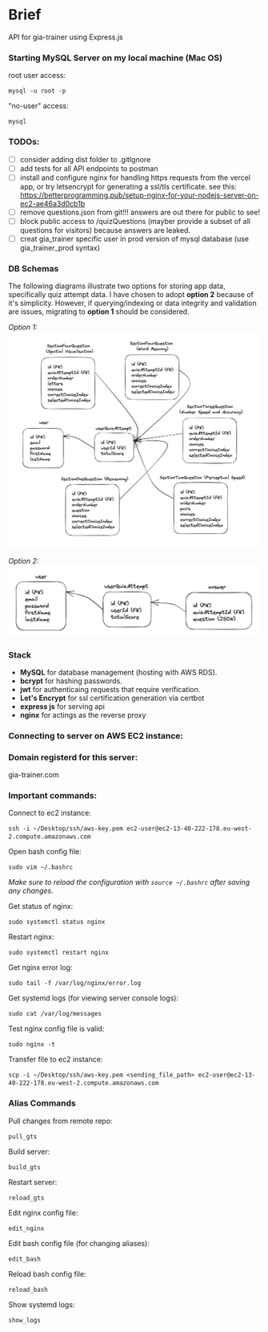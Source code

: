 # Brief

API for gia-trainer using Express.js

### Starting MySQL Server on my local machine (Mac OS)

root user access:

```
mysql -u root -p
```

"no-user" access:

```
mysql
```

### TODOs:

- [ ] consider adding dist folder to .gitIgnore
- [ ] add tests for all API endpoints to postman
- [ ] install and configure nginx for handling https requests from the vercel app, or try letsencrypt for generating a ssl/tls certificate. see this: https://betterprogramming.pub/setup-nginx-for-your-nodejs-server-on-ec2-ae46a3d0cb1b
- [ ] remove questions.json from git!!! answers are out there for public to see!
- [ ] block public access to /quizQuestions (mayber provide a subset of all questions for visitors) because answers are leaked.
- [ ] creat gia_trainer specific user in prod version of mysql database (use gia_trainer_prod syntax)

### DB Schemas

The following diagrams illustrate two options for storing app data, specifically quiz attempt data. I have chosen to adopt **option 2** because of it's simplicity. However, if querying/indexing or data integrity and validation are issues, migrating to **option 1** should be considered.

_Option 1:_
![schema 1](assets/schema-1.png "Title")

_Option 2:_
![schema 2](assets/schema-2.png "Title")

### Stack

- **MySQL** for database management (hosting with AWS RDS).
- **bcrypt** for hashing passwords.
- **jwt** for authenticaing requests that require verification.
- **Let's Encrypt** for ssl certification generation via certbot
- **express js** for serving api
- **nginx** for actings as the reverse proxy

### Connecting to server on AWS EC2 instance:

### Domain registerd for this server:

gia-trainer.com

### Important commands:

Connect to ec2 instance:

```
ssh -i ~/Desktop/ssh/aws-key.pem ec2-user@ec2-13-40-222-178.eu-west-2.compute.amazonaws.com
```

Open bash config file:

```
sudo vim ~/.bashrc
```

_Make sure to reload the configuration with `source ~/.bashrc` after saving any changes._

Get status of nginx:

```
sudo systemctl status nginx
```

Restart nginx:

```
sudo systemctl restart nginx
```

Get nginx error log:

```
sudo tail -f /var/log/nginx/error.log
```

Get systemd logs (for viewing server console logs):

```
sudo cat /var/log/messages
```

Test nginx config file is valid:

```
sudo nginx -t
```

Transfer file to ec2 instance:

```
scp -i ~/Desktop/ssh/aws-key.pem <sending_file_path> ec2-user@ec2-13-40-222-178.eu-west-2.compute.amazonaws.com
```

### Alias Commands

Pull changes from remote repo:

```
pull_gts
```

Build server:

```
build_gts
```

Restart server:

```
reload_gts
```

Edit nginx config file:

```
edit_nginx
```

Edit bash config file (for changing aliases):

```
edit_bash
```

Reload bash config file:

```
reload_bash
```

Show systemd logs:

```
show_logs
```
